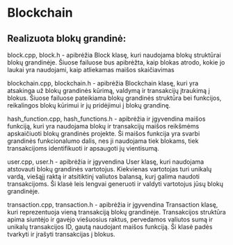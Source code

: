 # Blockchain

## Realizuota blokų grandinė:

block.cpp, block.h - apibrėžia Block klasę, kuri naudojama blokų struktūrai blokų grandinėje. Šiuose failuose bus apibrėžta, kaip blokas atrodo, kokie jo laukai yra naudojami, kaip atliekamas maišos skaičiavimas

blockchain.cpp, blockchain.h - apibrėžia Blockchain klasę, kuri yra atsakinga už blokų grandinės kūrimą, valdymą ir transakcijų įtraukimą į blokus. Šiuose failuose pateikiama blokų grandinės struktūra bei funkcijos, reikalingos blokų kūrimui ir jų pridėjimui į blokų grandinę.

hash_function.cpp, hash_functions.h - apibrėžia ir įgyvendina maišos funkciją, kuri yra naudojama blokų ir transakcijų maišos reikšmėms apskaičiuoti blokų grandinės projekte. Ši maišos funkcija yra svarbi grandinės funkcionalumo dalis, nes ji naudojama tiek blokams, tiek transakcijoms identifikuoti ir apsaugoti jų vientisumą.

user.cpp, user.h - apibrėžia ir įgyvendina User klasę, kuri naudojama atstovauti blokų grandinės vartotojus. Kiekvienas vartotojas turi unikalų vardą, viešąjį raktą ir atsitiktinį valiutos balansą, kurį galima naudoti transakcijoms. Ši klasė leis lengvai generuoti ir valdyti vartotojus jūsų blokų grandinėje.

transaction.cpp, transaction.h - apibrėžia ir įgyvendina Transaction klasę, kuri reprezentuoja vieną transakciją blokų grandinėje. Transakcijos struktūra apima siuntėjo ir gavėjo viešuosius raktus, pervedamos valiutos sumą ir unikalų transakcijos ID, gautą naudojant maišos funkciją. Ši klasė padės tvarkyti ir įrašyti transakcijas į blokus.
